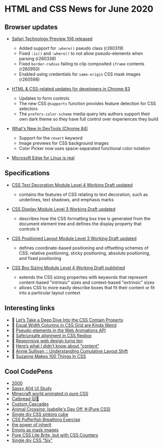 # HTML and CSS News for June 2020

## Browser updates
 
- [Safari Technology Preview 106 released](https://webkit.org/blog/10580/release-notes-for-safari-technology-preview-106/)
    + Added support for `:where()` pseudo class (r260319)
    + Fixed `:is()` and `:where()` to not allow pseudo-elements when parsing (r260338)
    + Fixed `border-radius` failing to clip composited `iframe` contents (r260950)
    + Enabled using credentials for `same-origin` CSS mask images (r260598)

- [HTML & CSS-related updates for developers in Chrome 83](https://developers.google.com/web/updates/2020/05/nic83)
    + Updates to form controls
    + The new CSS `@supports` function provides feature detection for CSS selectors
    + The `prefers-color-scheme` media query lets authors support their own dark theme so they have full control over experiences they build

- [What's New In DevTools (Chrome 84)](https://developers.google.com/web/updates/2020/05/devtools)
    + Support for the `revert` keyword
    + Image previews for CSS background images
    + Color Picker now uses space-separated functional color notation

- [Microsoft Edge for Linux is real](https://twitter.com/zhuowencui/status/1262798080564326402)


## Specifications

- [CSS Text Decoration Module Level 4 Working Draft updated](https://www.w3.org/TR/css-text-decor-4/)
    + contains the features of CSS relating to text decoration, such as underlines, text shadows, and emphasis marks

- [CSS Display Module Level 3 Working Draft updated](https://www.w3.org/TR/css-display-3/)
    + describes how the CSS formatting box tree is generated from the document element tree and defines the display property that controls it

- [CSS Positioned Layout Module Level 3 Working Draft updated](https://www.w3.org/TR/css-position-3/)
    + defines coordinate-based positioning and offsetting schemes of CSS: relative positioning, sticky positioning, absolute positioning, and fixed positioning
    
- [CSS Box Sizing Module Level 4 Working Draft published](https://www.w3.org/TR/css-sizing-4/)
    + extends the CSS sizing properties with keywords that represent content-based "intrinsic" sizes and context-based "extrinsic" sizes
    + allows CSS to more easily describe boxes that fit their content or fit into a particular layout context

## Interesting links

- 📝 [Let’s Take a Deep Dive Into the CSS Contain Property ](https://css-tricks.com/lets-take-a-deep-dive-into-the-css-contain-property/)
- 📝 [Equal Width Columns in CSS Grid are Kinda Weird](https://css-tricks.com/equal-width-columns-in-css-grid-are-kinda-weird/)
- 📝 [Pseudo-elements in the Web Animations API](https://danielcwilson.com/blog/2020/05/pseudo-waapi/)
- 📝 [Safe/unsafe alignment in CSS flexbox](https://www.stefanjudis.com/today-i-learned/safe-unsafe-alignment-in-css-flexbox/)
- 📝 [Responsive web design turns ten](https://ethanmarcotte.com/wrote/responsive-design-at-10/)
- 📝 [Here’s what I didn’t know about “content”](https://www.matuzo.at/blog/heres-what-i-didnt-know-about-content)
- 🎥 [Annie Sullivan :: Understanding Cumulative Layout Shift](https://youtu.be/zIJuY-JCjqw)
- 👀 [Suzanne Makes 100 Things In CSS](https://codepen.io/collection/AeyMRz)

## Cool CodePens

- [2000](https://codepen.io/cobra_winfrey/pen/LYpeKrd)
- [Sassy 404 UI Study](https://codepen.io/justinjunodev/pen/WNQMyvX)
- [Minecraft world animated in pure CSS](https://codepen.io/hailedev/pen/OJyvvVQ)
- [Catbread 🐱🍞](https://codepen.io/jkantner/pen/vYNRdJL)
- [Custom Cascades](https://codepen.io/mirisuzanne/pen/vYNgodb)
- [Animal Crossing: Isabelle's Day Off ☀️(Pure CSS)](https://codepen.io/cybercountess/full/gOaoWmX)
- [Single div CSS sinking cube](https://codepen.io/lynnandtonic/pen/NWGLMMO)
- [CSS Pufferfish Breathing Exercise](https://codepen.io/wendko/pen/qBOMRVG)
- [the power of inherit](https://codepen.io/warkentien2/pen/jOERBGw)
- [Emojis as mask images](https://codepen.io/yuanchuan/pen/vYNQVvj)
- [Pure CSS Lite Brite, but with CSS Counters](https://codepen.io/RockStarwind/pen/oNjmXpz)
- [Single div CSS “Six”](https://codepen.io/lynnandtonic/pen/QWjYXqX)
